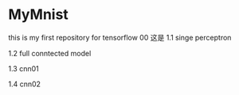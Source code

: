 # MyMnist
this is my first repository for tensorflow
00 这是
1.1 singe perceptron

1.2 full conntected model

1.3 cnn01

1.4 cnn02
